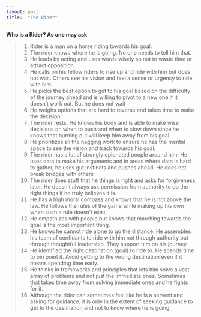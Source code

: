 ```yaml
---
layout: post
title:  "The Rider"
---
```

**Who is a Rider? As one may ask**

> 1. Rider is a man on a horse riding towards his goal.
> 2. The rider knows where he is going. No one needs to tell him that.
> 3. He leads by acting and uses words wisely so not to waste time or attract opposition
> 4. He calls on his fellow riders to rise up and ride with him but does not wait. Others see his vision and feel a sense or urgency to ride with him.
> 5. He picks the best option to get to his goal based on the difficulty of the journey ahead and is willing to pivot to a new one if it doesn’t work out. But he does not wait
> 6. He weighs options that are hard to reverse and takes time to make the decision
> 7. The rider rests. He knows his body and is able to make wise decisions on when to push and when to slow down since he knows that burning out will keep him away from his goal
> 8. He prioritizes all the nagging work to ensure he has the mental space to see the vision and track towards his goal.
> 9. The rider has a lot of strongly opionated people around him. He uses data to make his arguments and in areas where data is hard to gather, he uses gut instincts and pushes ahead. He does not break bridges with others
> 10. The rider does stuff that he things is right and asks for forgiveness later. He doesn’t always ask permission from authority to do the right things if he truly believes it is.
> 11. He has a high moral compass and knows that he is not above the law. He follows the rules of the game while making up his own when such a rule doesn’t exist.
> 12. He empathizes with people but knows that marching towards the goal is the most important thing.
> 13. He knows he cannot ride alone to go the distance. He assembles his team of confidants to ride with him not through authority but through thoughtful leadership. They support him on his journey.
> 14. He identified the right destination  (goal) to ride to. He spends time to pin point it. Avoid getting to the wrong destination even if it means spending time early.
> 15. He thinks in frameworks and principles that lets him solve a vast array of problems and not just the immediate ones. Sometimes that takes time away from solving immediate ones and he fights for it.
> 16. Although the rider can sometimes feel like he is a servent and asking for guidance, it is only in the extent of seeking guidance to get to the destination and not to know where he is going.


